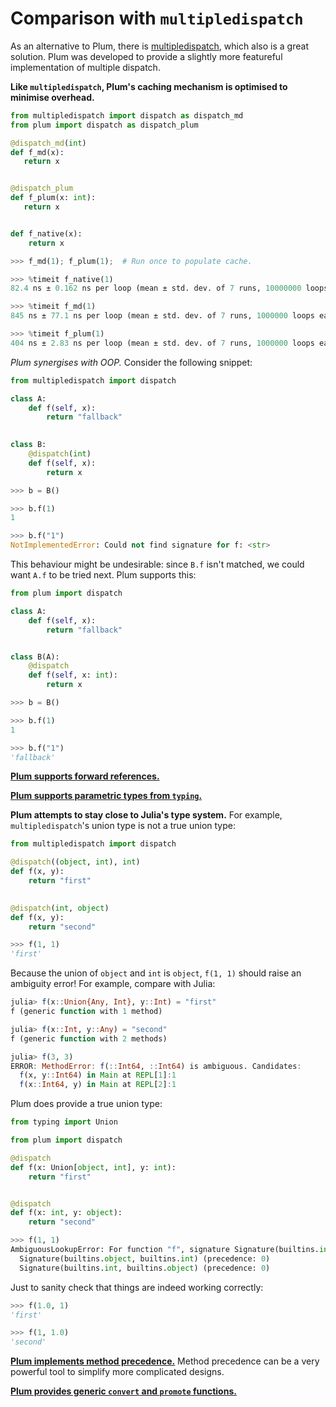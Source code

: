 # Comparison with `multipledispatch`

As an alternative to Plum, there is
[multipledispatch](https://github.com/mrocklin/multipledispatch), which also is a
great solution.
Plum was developed to provide a slightly more featureful implementation of multiple
dispatch.

**Like `multipledispatch`, Plum's caching mechanism is optimised to minimise overhead.**

```python
from multipledispatch import dispatch as dispatch_md
from plum import dispatch as dispatch_plum

@dispatch_md(int)
def f_md(x):
   return x


@dispatch_plum
def f_plum(x: int):
   return x


def f_native(x):
    return x
```

```python
>>> f_md(1); f_plum(1);  # Run once to populate cache.

>>> %timeit f_native(1)
82.4 ns ± 0.162 ns per loop (mean ± std. dev. of 7 runs, 10000000 loops each)

>>> %timeit f_md(1)
845 ns ± 77.1 ns per loop (mean ± std. dev. of 7 runs, 1000000 loops each)

>>> %timeit f_plum(1)
404 ns ± 2.83 ns per loop (mean ± std. dev. of 7 runs, 1000000 loops each)
```

*Plum synergises with OOP.*
Consider the following snippet:

```python
from multipledispatch import dispatch

class A:
    def f(self, x):
        return "fallback"
        

class B:
    @dispatch(int)
    def f(self, x):
        return x
```

```python
>>> b = B()

>>> b.f(1)
1

>>> b.f("1")
NotImplementedError: Could not find signature for f: <str>
```

This behaviour might be undesirable: since `B.f` isn't matched, we could want `A.f`
to be tried next.
Plum supports this:

```python
from plum import dispatch

class A:
    def f(self, x):
        return "fallback"


class B(A):
    @dispatch
    def f(self, x: int):
        return x
```

```python
>>> b = B()

>>> b.f(1)
1

>>> b.f("1")
'fallback'
```

[**Plum supports forward references.**](forward-references)

[**Plum supports parametric types from `typing`.**](parametric-types)

**Plum attempts to stay close to Julia's type system.**
For example, `multipledispatch`'s union type is not a true union type:

```python
from multipledispatch import dispatch

@dispatch((object, int), int)
def f(x, y):
    return "first"
    

@dispatch(int, object)
def f(x, y):
    return "second"
```

```python
>>> f(1, 1)
'first'
```

Because the union of `object` and `int` is `object`, `f(1, 1)` should raise an
ambiguity error!
For example, compare with Julia:

```julia
julia> f(x::Union{Any, Int}, y::Int) = "first"
f (generic function with 1 method)

julia> f(x::Int, y::Any) = "second"
f (generic function with 2 methods)

julia> f(3, 3)
ERROR: MethodError: f(::Int64, ::Int64) is ambiguous. Candidates:
  f(x, y::Int64) in Main at REPL[1]:1
  f(x::Int64, y) in Main at REPL[2]:1
```

Plum does provide a true union type:

```python
from typing import Union

from plum import dispatch

@dispatch
def f(x: Union[object, int], y: int):
    return "first"


@dispatch
def f(x: int, y: object):
    return "second"
```

```python
>>> f(1, 1)
AmbiguousLookupError: For function "f", signature Signature(builtins.int, builtins.int) is ambiguous among the following:
  Signature(builtins.object, builtins.int) (precedence: 0)
  Signature(builtins.int, builtins.object) (precedence: 0)
```

Just to sanity check that things are indeed working correctly:

```python
>>> f(1.0, 1)
'first'

>>> f(1, 1.0)
'second'
```

[**Plum implements method precedence.**](method-precedence)
Method precedence can be a very powerful tool to simplify more complicated designs.

[**Plum provides generic `convert` and `promote` functions.**](conversion-promotion)
